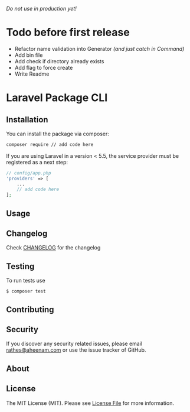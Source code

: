 *Do not use in production yet!*

Todo before first release
===
* Refactor name validation into Generator *(and just catch in Command)*
* Add bin file
* Add check if directory already exists
* Add flag to force create
* Write Readme

Laravel Package CLI
===

Installation
---
You can install the package via composer:

```bash
composer require // add code here
```

If you are using Laravel in a version < 5.5, the service provider must be registered as a next step:

```php
// config/app.php
'providers' => [
    ...
    // add code here
];
```

Usage
---


Changelog
---
Check [CHANGELOG](CHANGELOG.md) for the changelog

Testing
---
To run tests use

    $ composer test

Contributing
---


Security
---
If you discover any security related issues, please email rathes@aheenam.com or use the issue tracker of GitHub.

About
---

License
---
The MIT License (MIT). Please see [License File](https://github.com/Aheenam/laravel-translatable/blob/master/LICENSE)
for more information.